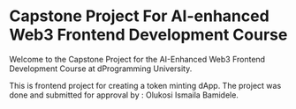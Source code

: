 # Capstone Project For AI-enhanced Web3 Frontend Development Course
Welcome to the Capstone Project for the AI-Enhanced Web3 Frontend Development Course at dProgramming University. 

This is frontend project for creating a token minting dApp. The project was done and submitted for approval by :
Olukosi Ismaila Bamidele.